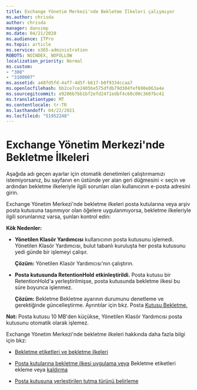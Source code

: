 ```yaml
---
title: Exchange Yönetim Merkezi'nde Bekletme İlkeleri çalışmıyor
ms.author: chrisda
author: chrisda
manager: dansimp
ms.date: 04/21/2020
ms.audience: ITPro
ms.topic: article
ms.service: o365-administration
ROBOTS: NOINDEX, NOFOLLOW
localization_priority: Normal
ms.custom:
- "308"
- "3100007"
ms.assetid: a48fd5fd-4af7-4d5f-b617-b0f9334ccaa7
ms.openlocfilehash: bb2ce7ce2405be575dfdb79d304fef690e863a4e
ms.sourcegitcommit: e9206b7bb1bf2efd2471edbf4c60c00c3607bc41
ms.translationtype: MT
ms.contentlocale: tr-TR
ms.lasthandoff: 04/22/2021
ms.locfileid: "51952248"
---
```

# <a name="retention-policies-in-exchange-admin-center"></a>Exchange Yönetim Merkezi'nde Bekletme İlkeleri

Aşağıda adı geçen ayarlar için otomatik denetimleri çalıştırmamızı istemiyorsanız, bu sayfanın en üstünde yer alan geri düğmesini < seçin ve ardından bekletme ilkeleriyle ilgili sorunları olan kullanıcının e-posta adresini girin.

Exchange Yönetim Merkezi'nde bekletme ilkeleri posta kutularına veya arşiv posta kutusuna taşınmıyor olan öğelere uygulanmıyorsa, bekletme ilkeleriyle ilgili sorunlarınız varsa, şunları kontrol edin:

**Kök Nedenler:**

- **Yönetilen Klasör Yardımcısı** kullanıcının posta kutusunu işlemedi. Yönetilen Klasör Yardımcısı, bulut tabanlı kuruluşta her posta kutusunu yedi günde bir işlemeyi çalışır.

  **Çözüm:** Yönetilen Klasör Yardımcısı'nın çalıştırın.

- **Posta kutusunda RetentionHold** **etkinleştirildi.** Posta kutusu bir RetentionHold'a yerleştirilmişse, posta kutusunda bekletme ilkesi bu süre boyunca işlenmez.

  **Çözüm:** Bekletme Bekletme ayarının durumunu denetleme ve gerektiğinde güncelleştirme. Ayrıntılar için bkz. Posta [Kutusu Bekletme.](https://docs.microsoft.com/exchange/security-and-compliance/messaging-records-management/mailbox-retention-hold)
 
**Not:** Posta kutusu 10 MB'den küçükse, Yönetilen Klasör Yardımcısı posta kutusunu otomatik olarak işlemez.
 
Exchange Yönetim Merkezi'nde bekletme ilkeleri hakkında daha fazla bilgi için bkz:

- [Bekletme etiketleri ve bekletme ilkeleri](https://docs.microsoft.com/exchange/security-and-compliance/messaging-records-management/retention-tags-and-policies)

- [Posta kutularına bekletme ilkesi uygulama veya](https://docs.microsoft.com/exchange/security-and-compliance/messaging-records-management/apply-retention-policy) Bekletme etiketleri ekleme veya [kaldırma](https://docs.microsoft.com/exchange/security-and-compliance/messaging-records-management/add-or-remove-retention-tags)

- [Posta kutusuna yerleştirilen tutma türünü belirleme](https://docs.microsoft.com/microsoft-365/compliance/identify-a-hold-on-an-exchange-online-mailbox)
